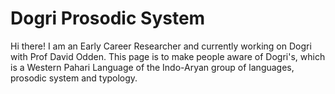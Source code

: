 

# Dogri Prosodic System

Hi there! I am an Early Career Researcher and currently working on Dogri with Prof David Odden. This page is to make people aware of Dogri's, which is a Western Pahari Language of the Indo-Aryan group of languages, prosodic system and typology.
